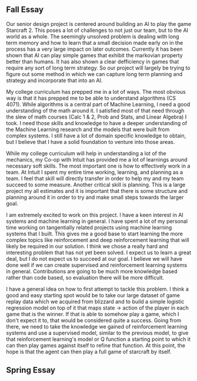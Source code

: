 ## Fall Essay

Our senior design project is centered around building an AI to play the game
Starcraft 2. This poses a lot of challenges to not just our team, but to
the AI world as a whole. The seemingly unsolved problem is dealing with long term
memory and how to learn that a small decision made early on in the process has
a very large impact on later outcomes. Currently it has been shown that AI can play
simple games that exhibit the markovian property better than humans. It has also
shown a clear defficiency in games that require any sort of long term strategy.
So our project will largely be trying to figure out some method in which we can
capture long term planning and strategy and incorporate that into an AI.

My college curriculum has prepped me in a lot of ways. The most obvious way is
that it has prepped me to be able to understand algorithms (CS 4071). While
algorithms is a central part of Machine Learning, I need a good understanding
of the math around it. I satisfied most of that need through the slew of math
courses (Calc 1 & 2, Prob and Stats, and Linear Algebra) I took. I need those
skills and knowledge to have a deeper understanding of the Machine Learning
research and the models that were built from complex systems. I still have a lot
of domain specific knowledge to obtain, but I believe that I have a solid
foundation to venture into those areas.

While my college curriculum will help in understanding a lot of the mechanics,
my Co-op with Intuit has provided me a lot of learnings around necessary soft
skills. The most important one is how to effectively work in a team. At Intuit
I spent my entire time working, learning, and planning as a team. I feel that
skill will directly transfer in order to help my and my team succeed to some
measure. Another critical skill is planning. This is a large project my all
estimates and it is important that there is some structure and planning around
it in order to try and make small steps towards the larger goal.

I am extremely excited to work on this project. I have a keen interest in AI systems
and machine learning in general. I have spent a lot of my personal time working
on tangentially related projects using machine learning systems that I built. This
gives me a good base to start learning the more complex topics like reinforcement
and deep reinforcement learning that will likely be required in our solution. I
think we chose a really hard and interesting problem that has not yet been solved.
I expect us to learn a great deal, but I do not expect us to succeed at our goal.
I believe we will have done well if we can create supervised and reinforcement
learning systems in general. Contributions are going to be much more knowledge
based rather than code based, so evaluation there will be more difficult.

I have a general idea on how to first attempt to tackle this problem. I think a
good and easy starting spot would be to take our large dataset of game replay
data which we acquired from blizzard and to build a simple logistic regression
model on top of it that maps state -> action of the player in each game that is
the winner. If that is able to somehow play a game, which I don't expect it to,
that would be considered quite a success. Going from there, we need to take the
knowledge we gained of reinforcement learning systems and use a supervised model,
similar to the previous model, to give that reinforcement learning's model or Q
function a starting point to which it can then play games against itself to refine
that function. At this point, the hope is that the agent can then play a full
game of starcraft by itself.

## Spring Essay
